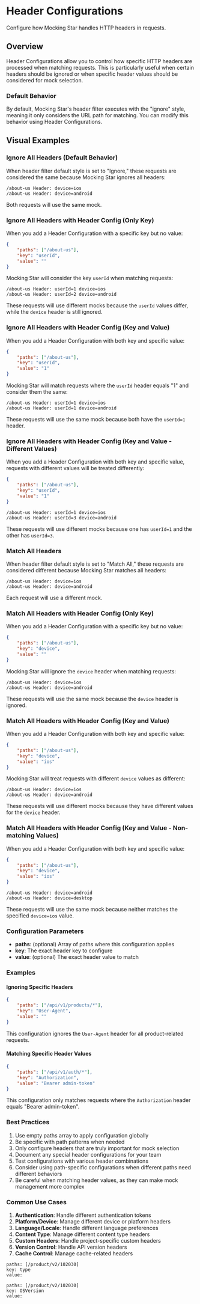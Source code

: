 # Header Configurations

Configure how Mocking Star handles HTTP headers in requests.

## Overview

Header Configurations allow you to control how specific HTTP headers are processed when matching requests. This is particularly useful when certain headers should be ignored or when specific header values should be considered for mock selection.

### Default Behavior

By default, Mocking Star's header filter executes with the "ignore" style, meaning it only considers the URL path for matching. You can modify this behavior using Header Configurations.

## Visual Examples

### Ignore All Headers (Default Behavior)

When header filter default style is set to "Ignore," these requests are considered the same because Mocking Star ignores all headers:

```
/about-us Header: device=ios
/about-us Header: device=android
```

Both requests will use the same mock.

### Ignore All Headers with Header Config (Only Key)

When you add a Header Configuration with a specific key but no value:

```json
{
    "paths": ["/about-us"],
    "key": "userId",
    "value": ""
}
```

Mocking Star will consider the key `userId` when matching requests:

```
/about-us Header: userId=1 device=ios
/about-us Header: userId=2 device=android
```

These requests will use different mocks because the `userId` values differ, while the `device` header is still ignored.

### Ignore All Headers with Header Config (Key and Value)

When you add a Header Configuration with both key and specific value:

```json
{
    "paths": ["/about-us"],
    "key": "userId",
    "value": "1"
}
```

Mocking Star will match requests where the `userId` header equals "1" and consider them the same:

```
/about-us Header: userId=1 device=ios
/about-us Header: userId=1 device=android
```

These requests will use the same mock because both have the `userId=1` header.

### Ignore All Headers with Header Config (Key and Value - Different Values)

When you add a Header Configuration with both key and specific value, requests with different values will be treated differently:

```json
{
    "paths": ["/about-us"],
    "key": "userId",
    "value": "1"
}
```

```
/about-us Header: userId=1 device=ios
/about-us Header: userId=3 device=android
```

These requests will use different mocks because one has `userId=1` and the other has `userId=3`.

### Match All Headers

When header filter default style is set to "Match All," these requests are considered different because Mocking Star matches all headers:

```
/about-us Header: device=ios
/about-us Header: device=android
```

Each request will use a different mock.

### Match All Headers with Header Config (Only Key)

When you add a Header Configuration with a specific key but no value:

```json
{
    "paths": ["/about-us"],
    "key": "device",
    "value": ""
}
```

Mocking Star will ignore the `device` header when matching requests:

```
/about-us Header: device=ios
/about-us Header: device=android
```

These requests will use the same mock because the `device` header is ignored.

### Match All Headers with Header Config (Key and Value)

When you add a Header Configuration with both key and specific value:

```json
{
    "paths": ["/about-us"],
    "key": "device",
    "value": "ios"
}
```

Mocking Star will treat requests with different `device` values as different:

```
/about-us Header: device=ios
/about-us Header: device=android
```

These requests will use different mocks because they have different values for the `device` header.

### Match All Headers with Header Config (Key and Value - Non-matching Values)

When you add a Header Configuration with both key and specific value:

```json
{
    "paths": ["/about-us"],
    "key": "device",
    "value": "ios"
}
```

```
/about-us Header: device=android
/about-us Header: device=desktop
```

These requests will use the same mock because neither matches the specified `device=ios` value.

### Configuration Parameters

- **paths**: (optional) Array of paths where this configuration applies
- **key**: The exact header key to configure
- **value**: (optional) The exact header value to match

### Examples

#### Ignoring Specific Headers

```json
{
    "paths": ["/api/v1/products/*"],
    "key": "User-Agent",
    "value": ""
}
```

This configuration ignores the `User-Agent` header for all product-related requests.

#### Matching Specific Header Values

```json
{
    "paths": ["/api/v1/auth/*"],
    "key": "Authorization",
    "value": "Bearer admin-token"
}
```

This configuration only matches requests where the `Authorization` header equals "Bearer admin-token".

### Best Practices

1. Use empty paths array to apply configuration globally
2. Be specific with path patterns when needed
3. Only configure headers that are truly important for mock selection
4. Document any special header configurations for your team
5. Test configurations with various header combinations
6. Consider using path-specific configurations when different paths need different behaviors
7. Be careful when matching header values, as they can make mock management more complex

### Common Use Cases

1. **Authentication**: Handle different authentication tokens
2. **Platform/Device**: Manage different device or platform headers
3. **Language/Locale**: Handle different language preferences
4. **Content Type**: Manage different content type headers
5. **Custom Headers**: Handle project-specific custom headers
6. **Version Control**: Handle API version headers
7. **Cache Control**: Manage cache-related headers

```
paths: [/product/v2/102030]
key: type
value: 
```

```
paths: [/product/v2/102030]
key: OSVersion
value: 
```
